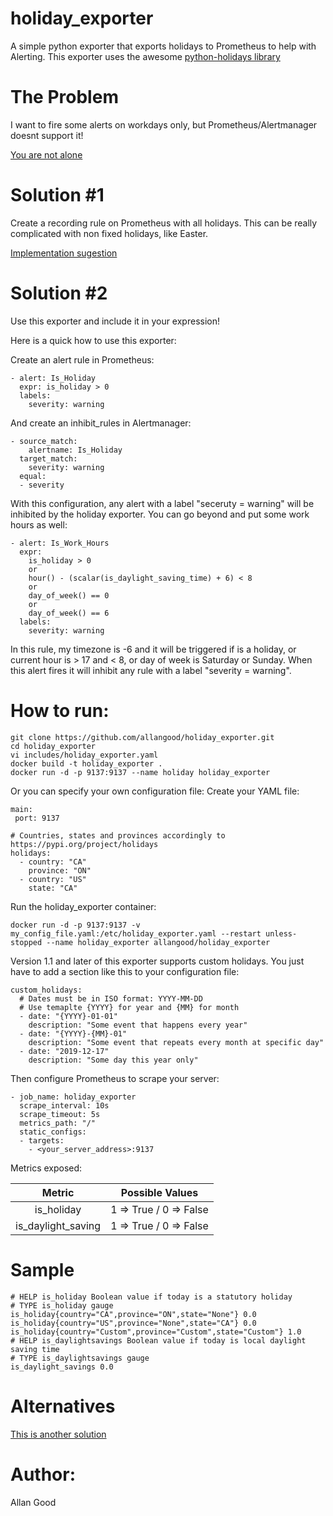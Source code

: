 # holiday_exporter
A simple python exporter that exports holidays to Prometheus to help with Alerting.
This exporter uses the awesome [python-holidays library](https://pypi.org/project/holidays/)

# The Problem
I want to fire some alerts on workdays only, but Prometheus/Alertmanager doesnt support it!

[You are not alone](https://github.com/prometheus/alertmanager/issues/876)

# Solution #1
Create a recording rule on Prometheus with all holidays.
This can be really complicated with non fixed holidays, like Easter.

[Implementation sugestion](https://gist.github.com/roidelapluie/8c67e9c8fb18b310a4a90cb92a23056b)

# Solution #2
Use this exporter and include it in your expression!

Here is a quick how to use this exporter:

Create an alert rule in Prometheus:
```
- alert: Is_Holiday
  expr: is_holiday > 0
  labels:
    severity: warning
```

And create an inhibit_rules in Alertmanager:
```
- source_match:
    alertname: Is_Holiday
  target_match:
    severity: warning
  equal:
  - severity
```

With this configuration, any alert with a label "seceruty = warning" will be inhibited by the holiday exporter.
You can go beyond and put some work hours as well:
```
- alert: Is_Work_Hours
  expr:
    is_holiday > 0
    or
    hour() - (scalar(is_daylight_saving_time) + 6) < 8
    or
    day_of_week() == 0
    or
    day_of_week() == 6
  labels:
    severity: warning
```
In this rule, my timezone is -6 and it will be triggered if is a holiday, or current hour is > 17 and < 8, or day of week is Saturday or Sunday.
When this alert fires it will inhibit any rule with a label "severity = warning".

# How to run:
```
git clone https://github.com/allangood/holiday_exporter.git
cd holiday_exporter
vi includes/holiday_exporter.yaml
docker build -t holiday_exporter .
docker run -d -p 9137:9137 --name holiday holiday_exporter
```
Or you can specify your own configuration file:
Create your YAML file:
```
main:
 port: 9137

# Countries, states and provinces accordingly to https://pypi.org/project/holidays
holidays:
  - country: "CA"
    province: "ON"
  - country: "US"
    state: "CA"
```
Run the holiday_exporter container:
```
docker run -d -p 9137:9137 -v my_config_file.yaml:/etc/holiday_exporter.yaml --restart unless-stopped --name holiday_exporter allangood/holiday_exporter
```

Version 1.1 and later of this exporter supports custom holidays.
You just have to add a section like this to your configuration file:
```
custom_holidays:
  # Dates must be in ISO format: YYYY-MM-DD
  # Use temaplte {YYYY} for year and {MM} for month
  - date: "{YYYY}-01-01"
    description: "Some event that happens every year"
  - date: "{YYYY}-{MM}-01"
    description: "Some event that repeats every month at specific day"
  - date: "2019-12-17"
    description: "Some day this year only"
```

Then configure Prometheus to scrape your server:
```
- job_name: holiday_exporter
  scrape_interval: 10s
  scrape_timeout: 5s
  metrics_path: "/"
  static_configs:
  - targets:
    - <your_server_address>:9137
```

Metrics exposed:

|       Metric       |        Possible Values       |
|:------------------:|:----------------------------:|
|     is_holiday     | 1 =&gt; True / 0 =&gt; False |
| is_daylight_saving | 1 =&gt; True / 0 =&gt; False |

# Sample
```
# HELP is_holiday Boolean value if today is a statutory holiday
# TYPE is_holiday gauge
is_holiday{country="CA",province="ON",state="None"} 0.0
is_holiday{country="US",province="None",state="CA"} 0.0
is_holiday{country="Custom",province="Custom",state="Custom"} 1.0
# HELP is_daylightsavings Boolean value if today is local daylight saving time
# TYPE is_daylightsavings gauge
is_daylight_savings 0.0
```

# Alternatives
[This is another solution](https://github.com/OneMainF/time-range-exporter)

# Author:
 Allan Good
